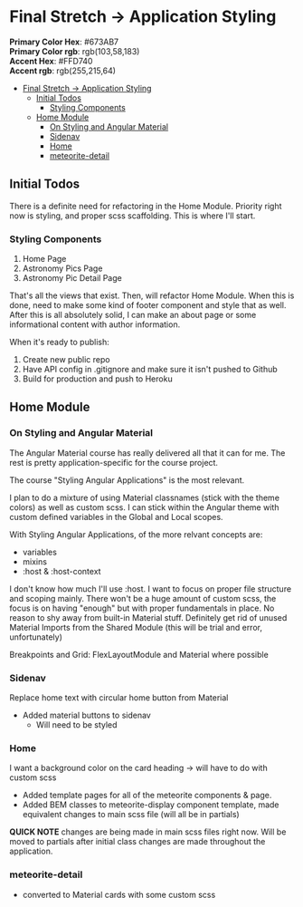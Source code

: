 # Final Stretch -> Application Styling

**Primary Color Hex**: #673AB7  
**Primary Color rgb**: rgb(103,58,183)  
**Accent Hex**: #FFD740  
**Accent rgb**: rgb(255,215,64)  

- [Final Stretch -> Application Styling](#final-stretch---application-styling)
  - [Initial Todos](#initial-todos)
    - [Styling Components](#styling-components)
  - [Home Module](#home-module)
    - [On Styling and Angular Material](#on-styling-and-angular-material)
    - [Sidenav](#sidenav)
    - [Home](#home)
    - [meteorite-detail](#meteorite-detail)

## Initial Todos

There is a definite need for refactoring in the Home Module.
Priority right now is styling, and proper scss scaffolding.
This is where I'll start.  

### Styling Components

1. Home Page
2. Astronomy Pics Page
3. Astronomy Pic Detail Page  

That's all the views that exist.
Then, will refactor Home Module.
When this is done, need to make some kind of footer component and style that as well.
After this is all absolutely solid, I can make an about page or some informational content with author information.  

When it's ready to publish:

1. Create new public repo
2. Have API config in .gitignore and make sure it isn't pushed to Github
3. Build for production and push to Heroku  

## Home Module

### On Styling and Angular Material

The Angular Material course has really delivered all that it can for me.
The rest is pretty application-specific for the course project.  

The course "Styling Angular Applications" is the most relevant.  

I plan to do a mixture of using Material classnames (stick with the theme colors) as well as custom scss.
I can stick within the Angular theme with custom defined variables in the Global and Local scopes.  

With Styling Angular Applications, of the more relvant concepts are:

- variables
- mixins
- :host & :host-context  

I don't know how much I'll use :host.
I want to focus on proper file structure and scoping mainly.
There won't be a huge amount of custom scss, the focus is on having "enough" but with proper fundamentals in place.
No reason to shy away from built-in Material stuff.
Definitely get rid of unused Material Imports from the Shared Module (this will be trial and error, unfortunately)  

Breakpoints and Grid: FlexLayoutModule and Material where possible

### Sidenav

Replace home text with circular home button from Material

- Added material buttons to sidenav
  - Will need to be styled

### Home

I want a background color on the card heading -> will have to do with custom scss  

- Added template pages for all of the meteorite components & page.
- Added BEM classes to meteorite-display component template, made equivalent changes to main scss file (will all be in partials)  

**QUICK NOTE** changes are being made in main scss files right now.
Will be moved to partials after initial class changes are made throughout the application.  

### meteorite-detail

- converted to Material cards with some custom scss
